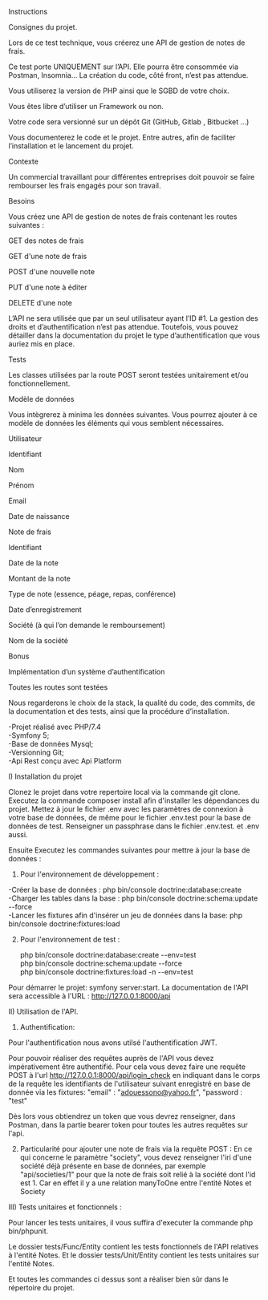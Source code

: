 ﻿Instructions
 
Consignes du projet.

Lors de ce test technique, vous créerez une API de gestion de notes de frais. 

Ce test porte UNIQUEMENT sur l’API. Elle pourra être consommée via Postman, Insomnia... La création du code, côté front, n’est pas attendue. 

Vous utiliserez la version de PHP ainsi que le SGBD de votre choix.  

Vous êtes libre d’utiliser un Framework ou non. 

Votre code sera versionné sur un dépôt Git (GitHub, Gitlab , Bitbucket ...)

Vous documenterez le code et le projet. Entre autres, afin de faciliter l’installation et le lancement du projet. 

Contexte 

Un commercial travaillant pour différentes entreprises doit pouvoir se faire rembourser les frais engagés pour son travail. 

Besoins 

Vous créez une API de gestion de notes de frais contenant les routes suivantes : 

GET des notes de frais 

GET d'une note de frais 

POST d'une nouvelle note

PUT d'une note à éditer

DELETE d'une note 

L’API ne sera utilisée que par un seul utilisateur ayant l’ID #1. La gestion des droits et d’authentification n’est pas attendue. Toutefois, vous pouvez détailler dans la documentation du projet le type d’authentification que vous auriez mis en place. 

Tests 

Les classes utilisées par la route POST seront testées unitairement et/ou fonctionnellement. 

Modèle de données 

Vous intègrerez à minima les données suivantes. Vous pourrez ajouter à ce modèle de données les éléments qui vous semblent nécessaires. 

Utilisateur 

Identifiant 

Nom

Prénom

Email

Date de naissance 

Note de frais  

Identifiant 

Date de la note 

Montant de la note 

Type de note (essence, péage, repas, conférence) 

Date d’enregistrement 

Société (à qui l’on demande le remboursement) 

Nom de la société 

Bonus 

Implémentation d’un système d’authentification 

Toutes les routes sont testées 

Nous regarderons le choix de la stack, la qualité du code, des commits, de la documentation et des tests, ainsi que la procédure d’installation. 

-Projet réalisé avec PHP/7.4 </br>
-Symfony 5; </br>
-Base de données Mysql; </br>
-Versionning Git; </br>
-Api Rest conçu avec Api Platform </br>

I) Installation du projet

Clonez le projet dans votre repertoire local via la commande git clone.
Executez la commande composer install afin d'installer les dépendances du projet.
Mettez à jour le fichier .env avec les paramètres de connexion à votre base de données, 
de même pour le fichier .env.test pour la base de données de test.
Renseigner un passphrase dans le fichier .env.test. et .env aussi.

Ensuite Executez les commandes suivantes pour mettre à jour la base de données :

1) Pour l'environnement de développement :

-Créer la base de données : php bin/console doctrine:database:create </br>
-Charger les tables dans la base : php bin/console doctrine:schema:update --force </br>
-Lancer les fixtures afin d'insérer un jeu de données dans la base: php bin/console doctrine:fixtures:load </br>

2) Pour l'environnement de test : 
    
	php bin/console doctrine:database:create --env=test </br>
	php bin/console doctrine:schema:update --force </br>
	php bin/console doctrine:fixtures:load -n --env=test </br>


Pour démarrer le projet: symfony server:start.
La documentation de l'API sera accessible à l'URL : http://127.0.0.1:8000/api

II) Utilisation de l'API.

1) Authentification:

Pour l'authentification nous avons utilsé l'authentification JWT.

Pour pouvoir réaliser des requêtes auprès de l'API vous devez impérativement être authentifié.
Pour cela vous devez faire une requête POST à l'url http://127.0.0.1:8000/api/login_check en indiquant 
dans le corps de la requête les identifiants de l'utilisateur suivant enregistré en base de donnée via les fixtures:
"email" : "adouessono@yahoo.fr",
"password : "test"

Dès lors vous obtiendrez un token que vous devrez renseigner, dans Postman, dans la partie bearer token pour toutes les autres requêtes sur l'api.

2) Particularité pour ajouter une note de frais via la requête POST : 
En ce qui concerne le paramètre "society", vous devez renseigner l'iri d'une société déjà présente en base de données, par exemple "api/societies/1" pour que la note de frais soit relié à la société dont l'id est 1. Car en effet il y a une relation manyToOne entre l'entité Notes et Society

III) Tests unitaires et fonctionnels : 

Pour lancer les tests unitaires, il vous suffira d'executer la commande php bin/phpunit.

Le dossier tests/Func/Entity contient les tests fonctionnels de l'API relatives à l'entité Notes. 
Et le dossier tests/Unit/Entity contient les tests unitaires sur 
l'entité Notes.

Et toutes les commandes ci dessus sont a réaliser bien sûr dans le répertoire du projet.



